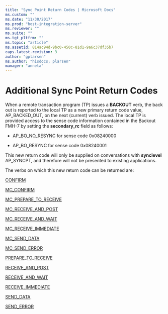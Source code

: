 ```yaml
---
title: "Sync Point Return Codes | Microsoft Docs"
ms.custom: ""
ms.date: "11/30/2017"
ms.prod: "host-integration-server"
ms.reviewer: ""
ms.suite: ""
ms.tgt_pltfrm: ""
ms.topic: "article"
ms.assetid: 814ac94d-9bc0-450c-81d1-9a6c37df35b7
caps.latest.revision: 3
author: "gplarsen"
ms.author: "hisdocs; plarsen"
manager: "anneta"
---
```

# Additional Sync Point Return Codes
When a remote transaction program (TP) issues a **BACKOUT** verb, the back out is reported to the local TP as a new primary return code value, AP_BACKED_OUT, on the next (current) verb issued. The local TP is provided access to the sense code information contained in the Backout FMH-7 by setting the **secondary_rc** field as follows:  
  
-   AP_BO_NO_RESYNC for sense code 0x08240000  
  
-   AP_BO_RESYNC for sense code 0x08240001  
  
 This new return code will only be supplied on conversations with **synclevel** AP_SYNCPT, and therefore will not be presented to existing applications.  
  
 The verbs on which this new return code can be returned are:  
  
 [CONFIRM](confirm2.md)  
  
 [MC_CONFIRM](mc-confirm2.md)  
  
 [MC_PREPARE_TO_RECEIVE](mc-prepare-to-receive1.md)  
  
 [MC_RECEIVE_AND_POST](mc-receive-and-post2.md)  
  
 [MC_RECEIVE_AND_WAIT](mc-receive-and-wait2.md)  
  
 [MC_RECEIVE_IMMEDIATE](mc-receive-immediate2.md)  
  
 [MC_SEND_DATA](mc-send-data1.md)  
  
 [MC_SEND_ERROR](mc-send-error2.md)  
  
 [PREPARE_TO_RECEIVE](prepare-to-receive2.md)  
  
 [RECEIVE_AND_POST](receive-and-post1.md)  
  
 [RECEIVE_AND_WAIT](receive-and-wait2.md)  
  
 [RECEIVE_IMMEDIATE](receive-immediate1.md)  
  
 [SEND_DATA](send-data1.md)  
  
 [SEND_ERROR](send-error2.md)